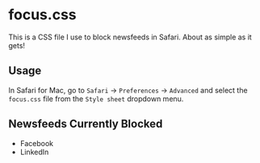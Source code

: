 # focus.css
This is a CSS file I use to block newsfeeds in Safari. About as simple as it gets!

## Usage

In Safari for Mac, go to `Safari` -> `Preferences` -> `Advanced` and select the `focus.css` file from the `Style sheet` dropdown menu.

## Newsfeeds Currently Blocked
- Facebook
- LinkedIn
